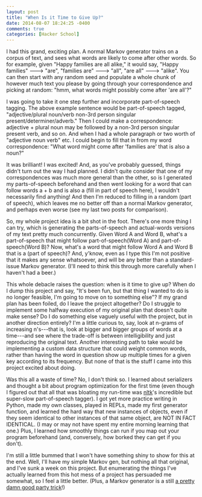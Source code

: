 ```yaml
---
layout: post
title: "When Is it Time to Give Up?"
date: 2014-08-07 18:24:25 -0400
comments: true
categories: [Hacker School]
---
```

I had this grand, exciting plan. A normal Markov generator trains on a corpus of text, and sees what words are likely to come after other words. So for example, given "Happy families are all alike," it would say, "Happy families" ---> "are", "families are" ---> "all", "are all" ---> "alike". You can then start with any random seed and populate a whole chunk of however much text you please by going through your correspondence and picking at random: "hmm, what words might possibly come after 'are all'?"

I was going to take it one step further and incorporate part-of-speech tagging. The above example sentence would be part-of-speech tagged, "adjective/plural noun/verb non-3rd person singular present/determiner/adverb." Then I could make a correspondence: adjective + plural noun may be followed by a non-3rd person singular present verb, and so on. And when I had a whole paragraph or two worth of "adjective noun verb" etc. I could begin to fill that in from my word correspondence: "What word might come after 'families are' that is also a noun?"

It was brilliant! I was excited! And, as you've probably guessed, things didn't turn out the way I had planned. I didn't quite consider that one of my correspondences was much more general than the other, so is I generated my parts-of-speech beforehand and then went looking for a word that can follow words a + b and is also a (fill in part of speech here), I wouldn't necessarily find anything! And then I'm reduced to filling in a random (part of speech), which leaves me no better off than a normal Markov generator, and perhaps even worse (see my last two posts for comparison).<!-- more -->

So, my whole project idea is a bit shot in the foot. There's one more thing I can try, which is generating the parts-of-speech and actual-words versions of my text pretty much concurrently. Given Word A and Word B, what's a part-of-speech that might follow part-of-speech(Word A) and part-of-speech(Word B)? Now, what's a word that might follow Word A and Word B that is a (part of speech)? And, y'know, even as I type this I'm not positive that it makes any sense whatsoever, and will be any better than a standard-issue Markov generator. (I'll need to think this through more carefully when I haven't had a beer.)

This whole debacle raises the question: when is it time to give up? When do I dump this project and say, "It's been fun, but that thing I wanted to do is no longer feasible, I'm going to move on to something else"? If my grand plan has been foiled, do I leave the project altogether? Do I struggle to implement some halfway execution of my original plan that doesn't quite make sense? Do I do something else vaguely useful with the project, but in another direction entirely? I'm a little curious to, say, look at n-grams of increasing n's---that is, look at bigger and bigger groups of words at a time---and see where the trade-off is between intelligibility and just reproducing the original text. Another interesting path to take would be implementing a custom data structure that could weight common words, rather than having the word in question show up multiple times for a given key according to its frequency. But none of that is the stuff I came into this project excited about doing.

Was this all a waste of time? No, I don't think so. I learned about serializers and thought a bit about program optimization for the first time (even though I figured out that all that was bloating my run-time was [nltk](www.nltk.org)'s incredible but super-slow part-of-speech tagger). I got yet more practice writing in Python, made my own classes, played in REPLs, made my first generator function, and learned the hard way that new instances of objects, even if they seem identical to other instances of that same object, are NOT IN FACT IDENTICAL. (I may or may not have spent my entire morning learning that one.) Plus, I learned how smoothly things can run if you map out your program beforehand (and, conversely, how borked they can get if you don't).

I'm still a little bummed that I won't have something shiny to show for this at the end. Well, I'll have my simple Markov gen, but nothing all that original, and I've sunk a week on this project. But enumerating the things I've actually learned from this hot mess of a project has persuaded me somewhat, so I feel a little better. (Plus, a Markov generator is a still [a pretty damn good party trick](https://twitter.com/WhalePrejudice)!)